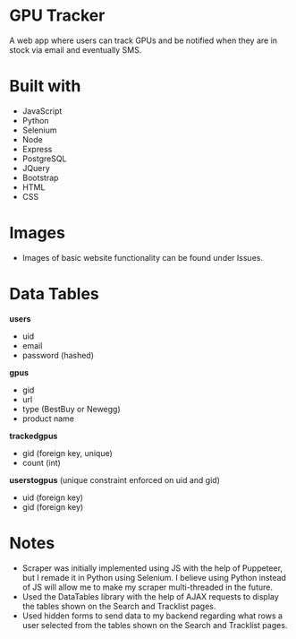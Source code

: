 # GPU Tracker

<p>A web app where users can track GPUs and be notified when they are in stock via email and eventually SMS.</p>

# Built with
  - JavaScript
  - Python
  - Selenium
  - Node
  - Express
  - PostgreSQL
  - JQuery
  - Bootstrap
  - HTML
  - CSS

# Images
  - Images of basic website functionality can be found under Issues.

# Data Tables

**users**
  - uid
  - email
  - password (hashed)

**gpus**
  - gid
  - url
  - type (BestBuy or Newegg)
  - product name

**trackedgpus**
  - gid (foreign key, unique)
  - count (int)

**userstogpus** (unique constraint enforced on uid and gid)
  - uid (foreign key)
  - gid (foreign key)

# Notes
  - Scraper was initially implemented using JS with the help of Puppeteer, but I remade it in Python using Selenium. I believe using Python instead of JS will allow  me to make my scraper multi-threaded in the future.
  - Used the DataTables library with the help of AJAX requests to display the tables shown on the Search and Tracklist pages.
  - Used hidden forms to send data to my backend regarding what rows a user selected from the tables shown on the Search and Tracklist pages.
